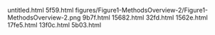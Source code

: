 untitled.html
5f59.html
figures/Figure1-MethodsOverview-2/Figure1-MethodsOverview-2.png
9b7f.html
15682.html
32fd.html
1562e.html
17fe5.html
13f0c.html
5b03.html
